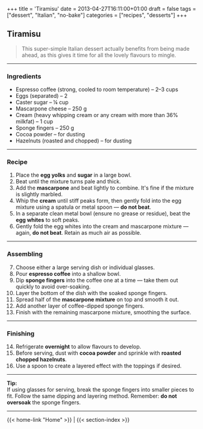 +++
title = 'Tiramisu'
date = 2013-04-27T16:11:00+01:00
draft = false
tags = ["dessert", "Italian", "no-bake"]
categories = ["recipes", "desserts"]
+++

## Tiramisu

> This super-simple Italian dessert actually benefits from being made ahead, as this gives it time for all the lovely flavours to mingle.

---

### Ingredients

- Espresso coffee (strong, cooled to room temperature) – 2–3 cups  
- Eggs (separated) – 2  
- Caster sugar – ¼ cup  
- Mascarpone cheese – 250 g  
- Cream (heavy whipping cream or any cream with more than 36% milkfat) – 1 cup  
- Sponge fingers – 250 g  
- Cocoa powder – for dusting  
- Hazelnuts (roasted and chopped) – for dusting  

---

### Recipe

1. Place the **egg yolks** and **sugar** in a large bowl.  
2. Beat until the mixture turns pale and thick.  
3. Add the **mascarpone** and beat lightly to combine. It's fine if the mixture is slightly marbled.  
4. Whip the **cream** until stiff peaks form, then gently fold into the egg mixture using a spatula or metal spoon — **do not beat**.  
5. In a separate clean metal bowl (ensure no grease or residue), beat the **egg whites** to soft peaks.  
6. Gently fold the egg whites into the cream and mascarpone mixture — again, **do not beat**. Retain as much air as possible.  

---

### Assembling

7. Choose either a large serving dish or individual glasses.  
8. Pour **espresso coffee** into a shallow bowl.  
9. Dip **sponge fingers** into the coffee one at a time — take them out quickly to avoid over-soaking.  
10. Layer the bottom of the dish with the soaked sponge fingers.  
11. Spread half of the **mascarpone mixture** on top and smooth it out.  
12. Add another layer of coffee-dipped sponge fingers.  
13. Finish with the remaining mascarpone mixture, smoothing the surface.

---

### Finishing

14. Refrigerate **overnight** to allow flavours to develop.  
15. Before serving, dust with **cocoa powder** and sprinkle with **roasted chopped hazelnuts**.  
16. Use a spoon to create a layered effect with the toppings if desired.

---

**Tip:**  
If using glasses for serving, break the sponge fingers into smaller pieces to fit. Follow the same dipping and layering method. Remember: **do not oversoak** the sponge fingers.

---
{{< home-link "Home" >}} | {{< section-index >}}